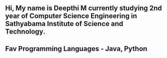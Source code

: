 ## Hi, My name is Deepthi M currently studying 2nd year of Computer Science Engineering in Sathyabama Institute of Science and Technology.
## Fav Programming Languages - Java, Python


